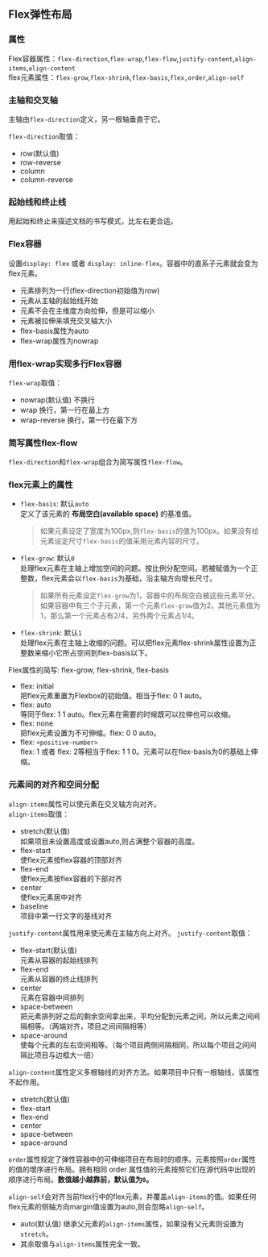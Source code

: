 ## Flex弹性布局

### 属性
Flex容器属性：`flex-direction`,`flex-wrap`,`flex-flow`,`justify-content`,`align-items`,`align-content`  
flex元素属性：`flex-grow`,`flex-shrink`,`flex-basis`,`flex,order`,`align-self`


### 主轴和交叉轴
主轴由`flex-direction`定义，另一根轴垂直于它。

`flex-direction`取值：
- row(默认值)
- row-reverse
- column
- column-reverse

### 起始线和终止线
用起始和终止来描述文档的书写模式，比左右更合适。  
### Flex容器
设置`display: flex` 或者 `display: inline-flex`。容器中的直系子元素就会变为flex元素。
- 元素排列为一行(flex-direction初始值为row)
- 元素从主轴的起始线开始
- 元素不会在主维度方向拉伸，但是可以缩小
- 元素被拉伸来填充交叉轴大小
- flex-basis属性为auto
- flex-wrap属性为nowrap

### 用flex-wrap实现多行Flex容器
`flex-wrap`取值：
- nowrap(默认值) 不换行
- wrap 换行，第一行在最上方
- wrap-reverse 换行，第一行在最下方

### 简写属性flex-flow
`flex-direction`和`flex-wrap`组合为简写属性`flex-flow`。

### flex元素上的属性
- `flex-basis`: 默认`auto`   
   定义了该元素的 __布局空白(available space)__ 的基准值。
  > 如果元素设定了宽度为100px,则`flex-basis`的值为100px。如果没有给元素设定尺寸`flex-basis`的值采用元素内容的尺寸。
- `flex-grow`: 默认`0`   
   处理flex元素在主轴上增加空间的问题。按比例分配空间。若被赋值为一个正整数，flex元素会以`flex-basis`为基础，沿主轴方向增长尺寸。
  > 如果所有元素设定`flex-grow`为1，容器中的布局空白被这些元素平分。如果容器中有三个子元素，第一个元素`flex-grow`值为2，其他元素值为1，那么第一个元素占有2/4，另外两个元素占1/4。
- `flex-shrink`: 默认`1`    
  处理flex元素在主轴上收缩的问题。可以把flex元素flex-shrink属性设置为正整数来缩小它所占空间到flex-basis以下。

Flex属性的简写: flex-grow, flex-shrink, flex-basis  
- flex: initial   
  把flex元素重置为Flexbox的初始值。相当于flex: 0 1 auto。
- flex: auto  
  等同于flex: 1 1 auto。flex元素在需要的时候既可以拉伸也可以收缩。
- flex: none   
  把flex元素设置为不可伸缩。flex: 0 0 auto。
- flex: `<positive-number>`   
  flex: 1 或者 flex: 2等相当于flex: 1 1 0。元素可以在flex-basis为0的基础上伸缩。

### 元素间的对齐和空间分配
`align-items`属性可以使元素在交叉轴方向对齐。  
`align-items`取值：
- stretch(默认值)  
  如果项目未设置高度或设置auto,则占满整个容器的高度。
- flex-start   
  使flex元素按flex容器的顶部对齐
- flex-end  
  使flex元素按flex容器的下部对齐
- center  
  使flex元素居中对齐
- baseline  
  项目中第一行文字的基线对齐

`justify-content`属性用来使元素在主轴方向上对齐。
`justify-content`取值：
- flex-start(默认值)  
  元素从容器的起始线排列
- flex-end  
  元素从容器的终止线排列
- center  
  元素在容器中间排列
- space-between  
  把元素排列好之后的剩余空间拿出来，平均分配到元素之间，所以元素之间间隔相等。（两端对齐，项目之间间隔相等）
- space-around  
  使每个元素的左右空间相等。（每个项目两侧间隔相同，所以每个项目之间间隔比项目与边框大一倍）

`align-content`属性定义多根轴线的对齐方法。如果项目中只有一根轴线，该属性不起作用。
- stretch(默认值)
- flex-start
- flex-end
- center
- space-between
- space-around

`order`属性规定了弹性容器中的可伸缩项目在布局时的顺序。元素按照`order`属性的值的增序进行布局。拥有相同 order 属性值的元素按照它们在源代码中出现的顺序进行布局。__数值越小越靠前，默认值为`0`。__

`align-self`会对齐当前flex行中的flex元素，并覆盖`align-items`的值。如果任何flex元素的侧轴方向margin值设置为auto,则会忽略`align-self`。
- auto(默认值) 继承父元素的`align-items`属性，如果没有父元素则设置为`stretch`。
- 其余取值与`align-items`属性完全一致。
